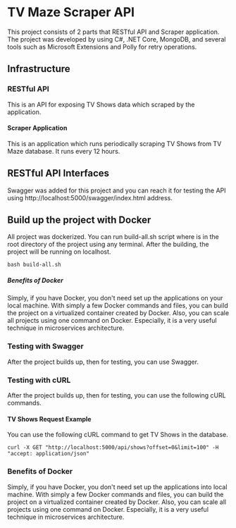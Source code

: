 # TV Maze Scraper API                                                                                                                     
This project consists of 2 parts that RESTful API and Scraper application. The project was developed by using C#, .NET Core, MongoDB, and several tools such as Microsoft Extensions and Polly for retry operations.

## Infrastructure

### RESTful API

This is an API for exposing TV Shows data which scraped by the application.

#### Scraper Application
This is an application which runs periodically scraping TV Shows from TV Maze database. It runs every 12 hours.

## RESTful API Interfaces
Swagger was added for this project and you can reach it for testing the API using http://localhost:5000/swagger/index.html address.


## Build up the project with Docker
All project was dockerized. You can run build-all.sh script where is in the root directory of the project using any terminal. After the building, the project will be running on localhost.

`bash build-all.sh`

##### Benefits of Docker
Simply, if you have Docker, you don't need set up the applications on your local machine. With simply a few Docker commands and files, you can build the project on a virtualized container created by Docker. Also, you can scale all projects using one command on Docker. Especially, it is a very useful technique in microservices architecture.

### Testing with Swagger
After the project builds up, then for testing, you can use Swagger.

### Testing with cURL
After the project builds up, then for testing, you can use the following cURL commands.

#### TV Shows Request Example
You can use the following cURL command to get TV Shows in the database.


```
curl -X GET "http://localhost:5000/api/shows?offset=0&limit=100" -H "accept: application/json"
```


### Benefits of Docker
Simply, if you have Docker, you don't need set up the applications into local machine. With simply a few Docker commands and files, you can build the project on a virtualized container created by Docker. Also, you can scale all projects using one command on Docker. Especially, it is a very useful technique in microservices architecture.
